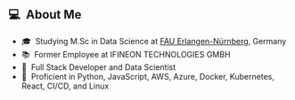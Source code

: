 <h2> 💻 &nbsp;About Me </h2>
<ul>
    <li>🎓&nbsp; Studying M.Sc in Data Science at <a href="https://www.fau.eu/">FAU Erlangen-Nürnberg</a>, Germany</li>
    <li>📚&nbsp; Former Employee at IFINEON TECHNOLOGIES GMBH</li>
    <li>👑&nbsp; Full Stack Developer and Data Scientist</li>
    <li>🔧&nbsp; Proficient in Python, JavaScript, AWS, Azure, Docker, Kubernetes, React, CI/CD, and Linux</li>
</ul>
